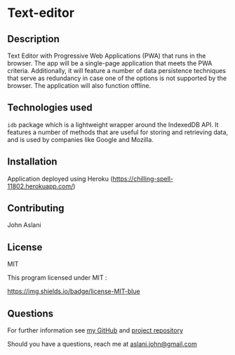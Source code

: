 # Text-editor

## Description
Text Editor with Progressive Web Applications (PWA) that runs in the browser. 
The app will be a single-page application that meets the PWA criteria. Additionally, it will feature a number of data persistence techniques that serve as redundancy in case one of the options is not supported by the browser. The application will also function offline.

## Technologies used
`idb` package which is a lightweight wrapper around the IndexedDB API. It features a number of methods that are useful for storing and retrieving data, and is used by companies like Google and Mozilla.


## Installation

Application deployed using Heroku (https://chilling-spell-11802.herokuapp.com/)


## Contributing

John Aslani

## License

MIT

This program licensed under MIT :

https://img.shields.io/badge/license-MIT-blue

## Questions

For further information see [my GitHub](https://github.com/johnaslani) and [project repository](https://github.com/johnaslani/text-editor)

Should you have a questions, reach me at aslani.john@gmail.com
